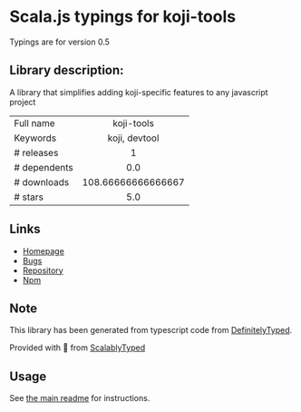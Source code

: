 
# Scala.js typings for koji-tools

Typings are for version 0.5

## Library description:
A library that simplifies adding koji-specific features to any javascript project

|                    |                 |
| ------------------ | :-------------: |
| Full name          | koji-tools |
| Keywords           | koji, devtool |
| # releases         | 1 |
| # dependents       | 0.0 |
| # downloads        | 108.66666666666667 |
| # stars            | 5.0 |

## Links
- [Homepage](https://gokoji.com)
- [Bugs](https://github.com/madewithkoji/koji-tools/issues)
- [Repository](https://github.com/madewithkoji/koji-tools)
- [Npm](https://www.npmjs.com/package/koji-tools)
    


## Note
This library has been generated from typescript code from [DefinitelyTyped](https://definitelytyped.org).

Provided with :purple_heart: from [ScalablyTyped](https://github.com/oyvindberg/ScalablyTyped)

## Usage
See [the main readme](../../readme.md) for instructions.


